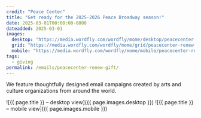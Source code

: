 ```yaml
---
credit: "Peace Center"
title: "Get ready for the 2025-2026 Peace Broadway season!"
date: 2025-03-01T00:00:00-0800
dateadded: 2025-03-01
images:
  desktop: "https://media.wordfly.com/wordfly/mome/desktop/peacecenter-renew-gift.jpg"
  grid: "https://media.wordfly.com/wordfly/mome/grid/peacecenter-renew-gift.jpg"
  mobile: "https://media.wordfly.com/wordfly/mome/mobile/peacecenter-renew-gift.jpg"
tags:
  - giving
permalink: /emails/peacecenter-renew-gift/
---
```

We feature thoughtfully designed email campaigns created by arts and culture organizations from around the world.

![{{ page.title }} – desktop view]({{ page.images.desktop }})
![{{ page.title }} – mobile view]({{ page.images.mobile }})
